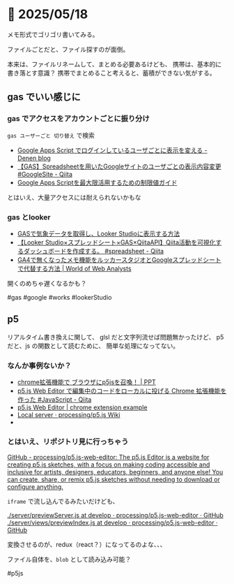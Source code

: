# 📝 2025/05/18

メモ形式でゴリゴリ書いてみる。

ファイルごとだと、ファイル探すのが面倒。

本来は、ファイルリネームして、まとめる必要あるけども、
携帯は、基本的に書き落とす意識？
携帯でまとめること考えると、蓄積ができない気がする。

## gas でいい感じに

### gas でアクセスをアカウントごとに振り分け

`gas ユーザーごと 切り替え` で検索



- [Google Apps Script でログインしているユーザごとに表示を変える - Denen blog](https://denen.hatenablog.com/entry/2018/05/22/Google_Apps_Script_%E3%81%A7%E3%83%AD%E3%82%B0%E3%82%A4%E3%83%B3%E3%81%97%E3%81%A6%E3%81%84%E3%82%8B%E3%83%A6%E3%83%BC%E3%82%B6%E3%81%94%E3%81%A8%E3%81%AB%E8%A1%A8%E7%A4%BA%E3%82%92%E5%A4%89%E3%81%88)
- [【GAS】Spreadsheetを用いたGoogleサイトのユーザごとの表示内容変更 #GoogleSite - Qiita](https://qiita.com/iwama_takumi/items/7b868d4b3085a979df37)
- [Google Apps Scriptを最大限活用するための制限値ガイド](https://www.yoshidumi.co.jp/collaboration-lab/gas-quotas-and-solutions)

とはいえ、大量アクセスには耐えられないかもな

### gas とlooker

- [GASで気象データを取得し、Looker Studioに表示する方法](https://dryaki.gicloud.co.jp/articles/lookerstudio-apiconnector)
- [【Looker Studio×スプレッドシート×GAS×QiitaAPI】Qiita活動を可視化するダッシュボードを作成する。 #spreadsheet - Qiita](https://qiita.com/aki_number16/items/66bb58c2ad301b7e4f16)
- [GA4で無くなったメモ機能をルッカースタジオとGoogleスプレッドシートで代替する方法 | World of Web Analysts](https://kota-dataanalyst.com/looker-studio/alternative-method-for-memo-function/)

開くのめちゃ遅くなるかも？


#gas #google #works #lookerStudio 


## p5

リアルタイム書き換えに関して、
glsl だと文字列流せば問題無かったけど、
p5 だと、js の関数として読むために、
簡単な処理になってない。

### なんか事例ないか？

- [chrome拡張機能で ブラウザにp5jsを召喚！ | PPT](https://www.slideshare.net/slideshow/chrome-p5js/130248580)
- [p5.js Web Editor で編集中のコードをローカルに投げる Chrome 拡張機能を作った #JavaScript - Qiita](https://qiita.com/Snowman-s/items/cde7e47de371a2c6a246)
- [p5.js Web Editor | chrome extension example](https://editor.p5js.org/zahrak/sketches/Bkytyf9Cm)
- [Local server · processing/p5.js Wiki](https://github.com/processing/p5.js/wiki/Local-server/4cd8eecc49cafeb4066253b41f64ea8113d44e06)
- 

### とはいえ、リポジトリ見に行っちゃう

[GitHub - processing/p5.js-web-editor: The p5.js Editor is a website for creating p5.js sketches, with a focus on making coding accessible and inclusive for artists, designers, educators, beginners, and anyone else! You can create, share, or remix p5.js sketches without needing to download or configure anything.](https://github.com/processing/p5.js-web-editor)



`iframe` で流し込んでるみたいだけども、

[./server/previewServer.js at develop · processing/p5.js-web-editor · GitHub](https://github.com/processing/p5.js-web-editor/blob/develop/server/previewServer.js)
[./server/views/previewIndex.js at develop · processing/p5.js-web-editor · GitHub](https://github.com/processing/p5.js-web-editor/blob/develop/server/views/previewIndex.js)

変換させるのが、redux（react？）になってるのよな、、、


ファイル自体を、`blob` として読み込み可能？


#p5js 


